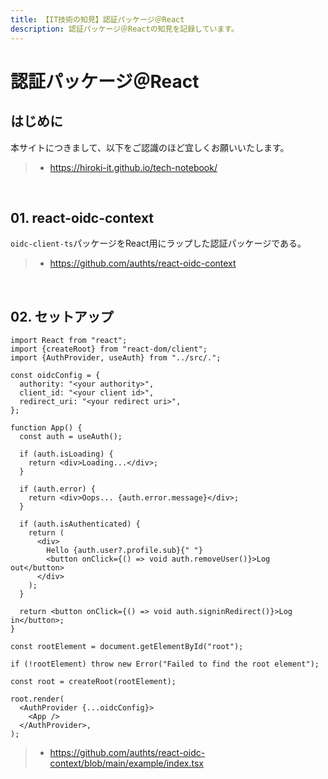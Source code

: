 ```yaml
---
title: 【IT技術の知見】認証パッケージ＠React
description: 認証パッケージ＠Reactの知見を記録しています。
---
```


# 認証パッケージ＠React

## はじめに

本サイトにつきまして、以下をご認識のほど宜しくお願いいたします。

> - https://hiroki-it.github.io/tech-notebook/

<br>

## 01. react-oidc-context

`oidc-client-ts`パッケージをReact用にラップした認証パッケージである。

> - https://github.com/authts/react-oidc-context

<br>

## 02. セットアップ

```tsx
import React from "react";
import {createRoot} from "react-dom/client";
import {AuthProvider, useAuth} from "../src/.";

const oidcConfig = {
  authority: "<your authority>",
  client_id: "<your client id>",
  redirect_uri: "<your redirect uri>",
};

function App() {
  const auth = useAuth();

  if (auth.isLoading) {
    return <div>Loading...</div>;
  }

  if (auth.error) {
    return <div>Oops... {auth.error.message}</div>;
  }

  if (auth.isAuthenticated) {
    return (
      <div>
        Hello {auth.user?.profile.sub}{" "}
        <button onClick={() => void auth.removeUser()}>Log out</button>
      </div>
    );
  }

  return <button onClick={() => void auth.signinRedirect()}>Log in</button>;
}

const rootElement = document.getElementById("root");

if (!rootElement) throw new Error("Failed to find the root element");

const root = createRoot(rootElement);

root.render(
  <AuthProvider {...oidcConfig}>
    <App />
  </AuthProvider>,
);
```

> - https://github.com/authts/react-oidc-context/blob/main/example/index.tsx

<br>
